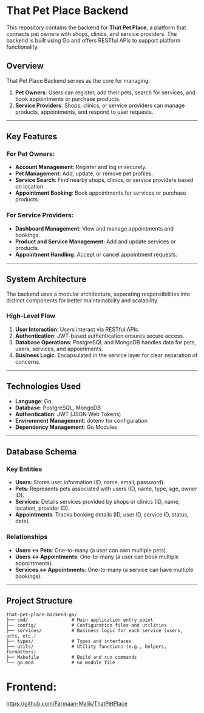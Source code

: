 
# That Pet Place Backend

This repository contains the backend for **That Pet Place**, a platform that connects pet owners with shops, clinics, and service providers. The backend is built using Go and offers RESTful APIs to support platform functionality.

## Overview

That Pet Place Backend serves as the core for managing:

1. **Pet Owners**: Users can register, add their pets, search for services, and book appointments or purchase products.
2. **Service Providers**: Shops, clinics, or service providers can manage products, appointments, and respond to user requests.

---

## Key Features

### For Pet Owners:
- **Account Management**: Register and log in securely.
- **Pet Management**: Add, update, or remove pet profiles.
- **Service Search**: Find nearby shops, clinics, or service providers based on location.
- **Appointment Booking**: Book appointments for services or purchase products.

### For Service Providers:
- **Dashboard Management**: View and manage appointments and bookings.
- **Product and Service Management**: Add and update services or products.
- **Appointment Handling**: Accept or cancel appointment requests.

---

## System Architecture

The backend uses a modular architecture, separating responsibilities into distinct components for better maintainability and scalability.

### High-Level Flow
1. **User Interaction**: Users interact via RESTful APIs.
2. **Authentication**: JWT-based authentication ensures secure access.
3. **Database Operations**: PostgreSQL and MongoDB handles data for pets, users, services, and appointments.
4. **Business Logic**: Encapsulated in the service layer for clear separation of concerns.

---

## Technologies Used

- **Language**: Go 
- **Database**: PostgreSQL, MongoDB
- **Authentication**: JWT (JSON Web Tokens)
- **Environment Management**: dotenv for configuration
- **Dependency Management**: Go Modules

---

## Database Schema

### Key Entities

- **Users**: Stores user information (ID, name, email, password).
- **Pets**: Represents pets associated with users (ID, name, type, age, owner ID).
- **Services**: Details services provided by shops or clinics (ID, name, location, provider ID).
- **Appointments**: Tracks booking details (ID, user ID, service ID, status, date).

### Relationships
- **Users ↔ Pets**: One-to-many (a user can own multiple pets).
- **Users ↔ Appointments**: One-to-many (a user can book multiple appointments).
- **Services ↔ Appointments**: One-to-many (a service can have multiple bookings).

---



## Project Structure

```plaintext
that-pet-place-backend-go/
├── cmd/                # Main application entry point
├── config/             # Configuration files and utilities
├── services/           # Business logic for each service (users, pets, etc.)
├── types/              # Types and interfaces
├── utils/              # Utility functions (e.g., helpers, formatters)
├── Makefile            # Build and run commands
└── go.mod              # Go module file
```



# Frontend: 
https://github.com/Farmaan-Malik/ThatPetPlace


